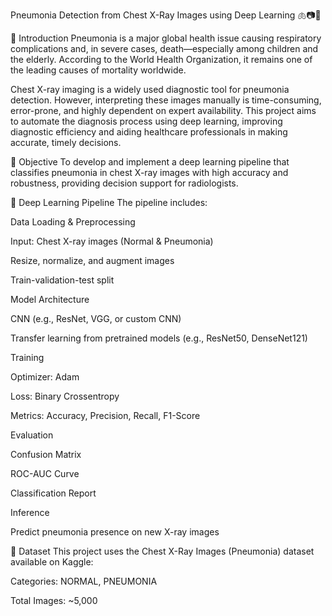 Pneumonia Detection from Chest X-Ray Images using Deep Learning 🫁📷🧠

📝 Introduction
Pneumonia is a major global health issue causing respiratory complications and, in severe cases, death—especially among children and the elderly. According to the World Health Organization, it remains one of the leading causes of mortality worldwide.

Chest X-ray imaging is a widely used diagnostic tool for pneumonia detection. However, interpreting these images manually is time-consuming, error-prone, and highly dependent on expert availability. This project aims to automate the diagnosis process using deep learning, improving diagnostic efficiency and aiding healthcare professionals in making accurate, timely decisions.

🎯 Objective
To develop and implement a deep learning pipeline that classifies pneumonia in chest X-ray images with high accuracy and robustness, providing decision support for radiologists.

🧠 Deep Learning Pipeline
The pipeline includes:

Data Loading & Preprocessing

Input: Chest X-ray images (Normal & Pneumonia)

Resize, normalize, and augment images

Train-validation-test split

Model Architecture

CNN (e.g., ResNet, VGG, or custom CNN)

Transfer learning from pretrained models (e.g., ResNet50, DenseNet121)

Training

Optimizer: Adam

Loss: Binary Crossentropy

Metrics: Accuracy, Precision, Recall, F1-Score

Evaluation

Confusion Matrix

ROC-AUC Curve

Classification Report

Inference

Predict pneumonia presence on new X-ray images




🧪 Dataset
This project uses the Chest X-Ray Images (Pneumonia) dataset available on Kaggle:

Categories: NORMAL, PNEUMONIA

Total Images: ~5,000
